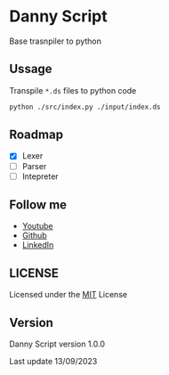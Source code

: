 # Danny Script

Base trasnpiler to python

## Ussage

Transpile `*.ds` files to python code

```bash
python ./src/index.py ./input/index.ds
```

## Roadmap

- [x] Lexer
- [ ] Parser
- [ ] Intepreter

## Follow me

- [Youtube](https://www.youtube.com/channel/UC5MAQWU2s2VESTXaUo-ysgg)
- [Github](https://www.github.com/danny270793/)
- [LinkedIn](https://www.linkedin.com/in/danny270793)

## LICENSE

Licensed under the [MIT](license.md) License

## Version

Danny Script version 1.0.0

Last update 13/09/2023
